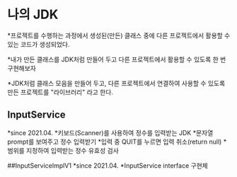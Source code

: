 # 나의 JDK
*프로젝트를 수행하는 과정에서 생성된(만든) 클래스 중에
	다른 프로젝트에서 활용할 수 있는 코드가 생성되었다.
	
*내가 만든 클래스를 JDK처럼 만들어 두고 다른 프로젝트에서 활용할 수 있도록
	한 번 구현해보자
	
*JDK처럼 클래스 모음을 만들어 두고, 다른 프로젝트에서
	연결하여 사용할 수 있도록 만든 프로젝트를 "라이브러리" 라고 한다.
	

	
## InputService
*since 2021.04.
*키보드(Scanner)를 사용하여 정수를 입력받는 JDK
*문자열 prompt를 보여주고 정수 입력받기
*입력 중 QUIT를 누르면 입력 취소(return null)
*범위를 지정하여 입력받는 정수 유효성 검사

##InputServiceImplV1
*since 2021.04.
*InputService interface 구현체